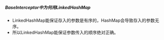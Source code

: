 ##### BaseInterceptor中为何用LinkedHashMap
- LinkedHashMap能保证存入的参数是有序的，HashMap会导致存入的参数无序。
- 所以LinkedHashMap能保证参数传入的顺序绝对正确。